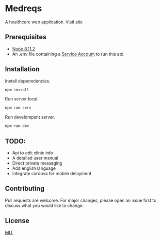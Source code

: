 # Medreqs

A healthcare web application. [Visit site](https://medeqs.herokuapp.com)

## Prerequisites

- [Node 8.11.2](https://nodejs.org/fr/blog/release/v8.11.2/)
- An .env file containing a [Service Account](https://cloud.google.com/compute/docs/access/service-accounts) to run this api.

## Installation

Install depenndencies.

```bash
npm install
```

Run server local.

```bash
npm run serv
```

Run develompent server.

```bash
npm run dev
```

## TODO:
- Api to edit clinic info
- A detailed user manual
- Direct private messaging
- Add english language
- Integrate cordova for mobile deloyment

## Contributing
Pull requests are welcome. For major changes, please open an issue first to discuss what you would like to change.

## License
[MIT](https://choosealicense.com/licenses/mit/)
